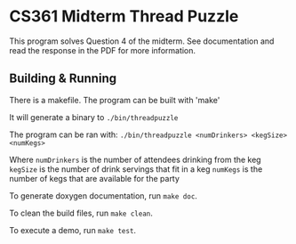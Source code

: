 # CS361 Midterm Thread Puzzle

This program solves Question 4 of the midterm. See documentation and read the response in the PDF for more information.

## Building & Running 

There is a makefile. The program can be built with 'make'

It will generate a binary to `./bin/threadpuzzle`

The program can be ran with:
`./bin/threadpuzzle <numDrinkers> <kegSize> <numKegs>`

Where `numDrinkers` is the number of attendees drinking from the keg
      `kegSize` is the number of drink servings that fit in a keg
      `numKegs` is the number of kegs that are available for the party

To generate doxygen documentation, run `make doc`.

To clean the build files, run `make clean`.

To execute a demo, run `make test`.
